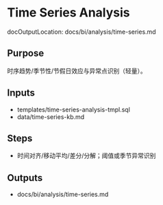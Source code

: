 # Time Series Analysis

docOutputLocation: docs/bi/analysis/time-series.md

## Purpose

时序趋势/季节性/节假日效应与异常点识别（轻量）。

## Inputs

- templates/time-series-analysis-tmpl.sql
- data/time-series-kb.md

## Steps

- 时间对齐/移动平均/差分/分解；阈值或季节异常识别

## Outputs

- docs/bi/analysis/time-series.md
